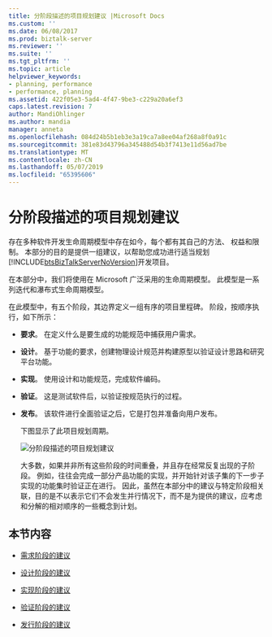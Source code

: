 ```yaml
---
title: 分阶段描述的项目规划建议 |Microsoft Docs
ms.custom: ''
ms.date: 06/08/2017
ms.prod: biztalk-server
ms.reviewer: ''
ms.suite: ''
ms.tgt_pltfrm: ''
ms.topic: article
helpviewer_keywords:
- planning, performance
- performance, planning
ms.assetid: 422f05e3-5ad4-4f47-9be3-c229a20a6ef3
caps.latest.revision: 7
author: MandiOhlinger
ms.author: mandia
manager: anneta
ms.openlocfilehash: 084d24b5b1eb3e3a19ca7a8ee04af268a8f0a91c
ms.sourcegitcommit: 381e83d43796a345488d54b3f7413e11d56ad7be
ms.translationtype: MT
ms.contentlocale: zh-CN
ms.lasthandoff: 05/07/2019
ms.locfileid: "65395606"
---
```

# <a name="project-planning-recommendations-by-phase"></a>分阶段描述的项目规划建议
存在多种软件开发生命周期模型中存在如今，每个都有其自己的方法、 权益和限制。 本部分的目的是提供一组建议，以帮助您成功进行适当规划[!INCLUDE[btsBizTalkServerNoVersion](../includes/btsbiztalkservernoversion-md.md)]开发项目。  
  
 在本部分中，我们将使用在 Microsoft 广泛采用的生命周期模型。 此模型是一系列迭代和瀑布式生命周期模型。  
  
 在此模型中，有五个阶段，其边界定义一组有序的项目里程碑。 阶段，按顺序执行，如下所示：  
  
- **要求**。 在定义什么是要生成的功能规范中捕获用户需求。  
  
- **设计**。 基于功能的要求，创建物理设计规范并构建原型以验证设计思路和研究平台功能。  
  
- **实现**。 使用设计和功能规范，完成软件编码。  
  
- **验证**。 这是测试软件后，以验证按规范执行的过程。  
  
- **发布**。 该软件进行全面验证之后，它是打包并准备向用户发布。  
  
  下图显示了此项目规划周期。  
  
  ![分阶段描述的项目规划建议](../core/media/planningbyphase.gif "PlanningByPhase")  
  
  大多数，如果并非所有这些阶段的时间重叠，并且存在经常反复出现的子阶段。 例如，往往会完成一部分产品功能的实现，并开始针对该子集的下一步子实现的功能集时验证正在进行。 因此，虽然在本部分中的建议与特定阶段相关联，目的是不以表示它们不会发生并行情况下，而不是为提供的建议，应考虑和分解的相对顺序的一些概念到计划。  
  
## <a name="in-this-section"></a>本节内容  
  
-   [需求阶段的建议](../core/requirements-phase-recommendations.md)  
  
-   [设计阶段的建议](../core/design-phase-recommendations.md)  
  
-   [实现阶段的建议](../core/implementation-phase-recommendations.md)  
  
-   [验证阶段的建议](../core/verification-phase-recommendations.md)  
  
-   [发行阶段的建议](../core/release-phase-recommendations.md)